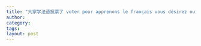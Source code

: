 ```yaml
---
title: "大家学法语投票了 voter pour apprenons le français vous désirez ou pas "
author:
category: 
tags: 
layout: post
---
```



